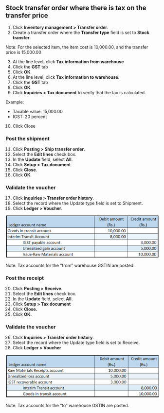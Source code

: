 ## Stock transfer order where there is tax on the transfer price

1. Click **Inventory management > Transfer order**.
2. Create a transfer order where the **Transfer type** field is set to **Stock transfer**.

Note: For the selected item, the item cost is 10,000.00, and the transfer price is 15,000.00

3. At the line level, click **Tax information from warehouse**
4. Click the **GST** tab
5. Click **OK**.
6. At the line level, click **Tax information to warehouse**.
7. Click the **GST** tab
8. Click **OK**.
9. Click **Inquiries > Tax document** to verify that the tax is calculated.

Example:

- Taxable value: 15,000.00
- IGST: 20 percent

10. Click Close

### Post the shipment

11. Click **Posting > Ship transfer order**.
12. Select the **Edit lines** check box.
13. In the **Update** field, select **All**.
14. Click **Setup > Tax document**
15. Click **Close**.
16. Click **OK**.

### Validate the voucher

17. Click **Inquiries > Transfer order history**.
18. Select the record where the Update type field is set to Shipment.
19. Click **Ledger > Voucher**.

![](media/GST-Whitepaper/Annotation-2019-05-21-105500.png)

Note: Tax accounts for the “from” warehouse GSTIN are posted.

### Post the receipt

20. Click **Posting > Receive**.
21. Select the **Edit lines** check box.
22. In the **Update** field, select **All**.
23. Click **Setup > Tax document**
24. Click **Close.**
25. Click **OK.**

### Validate the voucher

26. Click **Inquiries > Transfer order history**.
27. Select the record where the Update type field is set to Receive.
28. Click **Ledger > Voucher**

![](media/GST-Whitepaper/Annotation-2019-05-21-105611.png)

Note: Tax accounts for the “to” warehouse GSTIN are posted.